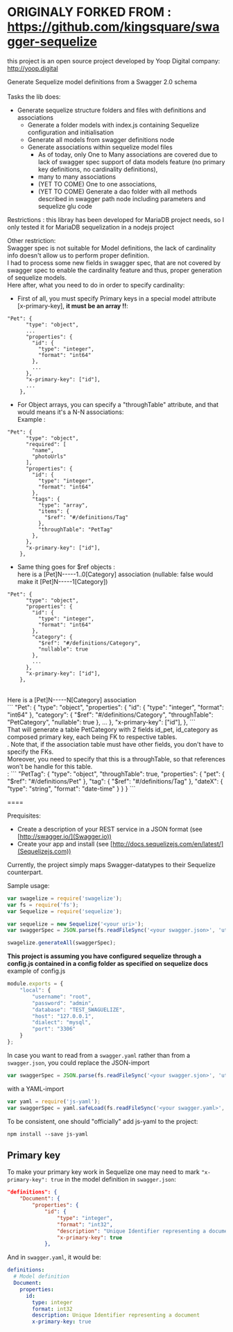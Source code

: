 ORIGINALY FORKED FROM : https://github.com/kingsquare/swagger-sequelize
====
this project is an open source project developed by Yoop Digital company: http://yoop.digital


Generate Sequelize model definitions from a Swagger 2.0 schema <br/><br/>
Tasks the lib does:
- Generate sequelize structure folders and files with definitions and associations
    - Generate a folder models with index.js containing Sequelize configuration and initialisation
    - Generate all models from swagger definitions node
    - Generate associations within sequelize model files
        - As of today, only One to Many associations are covered due to lack of swagger spec support of data models feature (no primary key definitions, no cardinality definitions),
        - many to many associations
        - (YET TO COME) One to one associations,
        - (YET TO COME) Generate a dao folder with all methods described in swagger path node including parameters and sequelize glu code

Restrictions : this libray has been developed for MariaDB project needs, so I only tested it for MariaDB sequelization in a nodejs project

Other restriction:  <br/>
Swagger spec is not suitable for Model definitions, the lack of cardinality info doesn't allow us to perform proper definition. <br/>
I had to process some new fields in swagger spec, that are not covered by swagger spec to enable the cardinality feature and thus, proper generation of sequelize models. <br/>
Here after, what you need to do in order to specify cardinality: <br/>
- First of all, you must specify Primary keys in a special model attribute [x-primary-key], **it must be an array !!**: <br/>
```
"Pet": {
      "type": "object",
      ...
      "properties": {
        "id": {
          "type": "integer",
          "format": "int64"
        },
        ...
      },
      "x-primary-key": ["id"],
      ...
    },
```
- For Object arrays, you can specify a "throughTable" attribute, and that would means it's a N-N associations: <br/>
Example : <br/>
```
"Pet": {
      "type": "object",
      "required": [
        "name",
        "photoUrls"
      ],
      "properties": {
        "id": {
          "type": "integer",
          "format": "int64"
        },
        "tags": {
          "type": "array",
          "items": {
            "$ref": "#/definitions/Tag"
          },
          "throughTable": "PetTag"
        },
      },
      "x-primary-key": ["id"],
    },
```

- Same thing goes for $ref objects : <br/>
here is a [Pet]N-----1..0[Category] association (nullable: false would make it [Pet]N-----1[Category]) <br/>
```
"Pet": {
      "type": "object",
      "properties": {
        "id": {
          "type": "integer",
          "format": "int64"
        },
        "category": {
          "$ref": "#/definitions/Category",
          "nullable": true
        },
        ...
      },
      "x-primary-key": ["id"],
    },
```
<br/>
Here is a [Pet]N-----N[Category] association <br/>
```
"Pet": {
      "type": "object",
      "properties": {
        "id": {
          "type": "integer",
          "format": "int64"
        },
        "category": {
          "$ref": "#/definitions/Category",
          "throughTable": "PetCategory",
          "nullable": true
        },
        ...
      },
      "x-primary-key": ["id"],
    },
```
<br/>
That will generate a table PetCategory with 2 fields id_pet, id_category as composed primary key, each being FK to respective tables. <br/>.
Note that, if the association table must have other fields, you don't have to specify the FKs. <br/>
Moreover, you need to specify that this is a throughTable, so that references won't be handle for this table.<br/>:
```
"PetTag": {
      "type": "object",
      "throughTable": true,
      "properties": {
        "pet": {
          "$ref": "#/definitions/Pet"
        },
        "tag": {
          "$ref": "#/definitions/Tag"
        },
        "dateX": {
          "type": "string",
          "format": "date-time"
        }
      }
    }
```


====

Prequisites: 

- Create a description of your REST service in a JSON format (see [http://swagger.io/](Swagger.io)) 
- Create your app and install (see [http://docs.sequelizejs.com/en/latest/](Sequelizejs.com))

Currently, the project simply maps Swagger-datatypes to their Sequelize counterpart.

Sample usage:

```js
var swagelize = require('swagelize');
var fs = require('fs');
var Sequelize = require('sequelize');

var sequelize = new Sequelize('<your uri>');
var swaggerSpec = JSON.parse(fs.readFileSync('<your swagger.json>', 'utf-8'));

swagelize.generateAll(swaggerSpec);

```

**This project is assuming you have configured sequelize through a config.js contained in a config folder as specified on sequelize docs**
example of config.js
```js
module.exports = {
    "local": {
        "username": "root",
        "password": "admin",
        "database": "TEST_SWAGUELIZE",
        "host": "127.0.0.1",
        "dialect": "mysql",
        "port": "3306"
    }
};
```

In case you want to read from a `swagger.yaml` rather than from a `swagger.json`, you could replace the JSON-import

```js
var swaggerSpec = JSON.parse(fs.readFileSync('<your swagger.sjon>', 'utf-8'));
```

with a YAML-import
```js
var yaml = require('js-yaml');
var swaggerSpec = yaml.safeLoad(fs.readFileSync('<your swagger.yaml>', 'utf8'));
```

To be consistent, one should "officially" add js-yaml to the project:

```
npm install --save js-yaml
```

## Primary key

To make your primary key work in Sequelize one may need to mark `"x-primary-key": true` in the model definition in `swagger.json`:

```JSON
"definitions": {
    "Document": {
        "properties": {
            "id": {
                "type": "integer",
                "format": "int32",
                "description": "Unique Identifier representing a document",
                "x-primary-key": true
            },
```

And in `swagger.yaml`, it would be:

```YAML
definitions:
  # Model definition
  Document:
    properties:
      id:
        type: integer
        format: int32
        description: Unique Identifier representing a document
        x-primary-key: true
```
